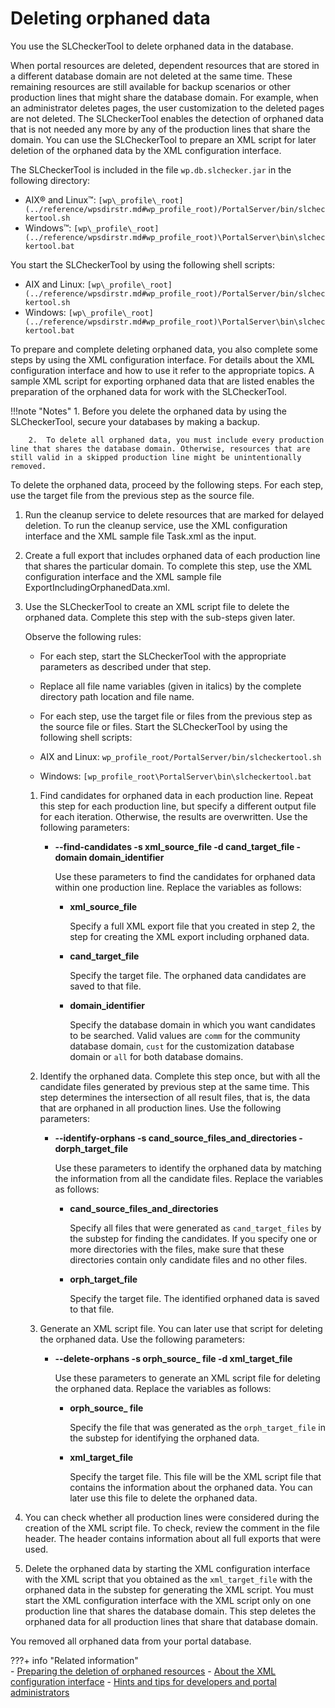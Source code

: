 # Deleting orphaned data

You use the SLCheckerTool to delete orphaned data in the database.

When portal resources are deleted, dependent resources that are stored in a different database domain are not deleted at the same time. These remaining resources are still available for backup scenarios or other production lines that might share the database domain. For example, when an administrator deletes pages, the user customization to the deleted pages are not deleted. The SLCheckerTool enables the detection of orphaned data that is not needed any more by any of the production lines that share the domain. You can use the SLCheckerTool to prepare an XML script for later deletion of the orphaned data by the XML configuration interface.

The SLCheckerTool is included in the file `wp.db.slchecker.jar` in the following directory:

-   AIX® and Linux™: `[wp\_profile\_root](../reference/wpsdirstr.md#wp_profile_root)/PortalServer/bin/slcheckertool.sh`
-   Windows™: `[wp\_profile\_root](../reference/wpsdirstr.md#wp_profile_root)\PortalServer\bin\slcheckertool.bat`

You start the SLCheckerTool by using the following shell scripts:

-   AIX and Linux: `[wp\_profile\_root](../reference/wpsdirstr.md#wp_profile_root)/PortalServer/bin/slcheckertool.sh`
-   Windows: `[wp\_profile\_root](../reference/wpsdirstr.md#wp_profile_root)\PortalServer\bin\slcheckertool.bat`

To prepare and complete deleting orphaned data, you also complete some steps by using the XML configuration interface. For details about the XML configuration interface and how to use it refer to the appropriate topics. A sample XML script for exporting orphaned data that are listed enables the preparation of the orphaned data for work with the SLCheckerTool.

!!!note "Notes"
        1.  Before you delete the orphaned data by using the SLCheckerTool, secure your databases by making a backup.
    
        2.  To delete all orphaned data, you must include every production line that shares the database domain. Otherwise, resources that are still valid in a skipped production line might be unintentionally removed.

To delete the orphaned data, proceed by the following steps. For each step, use the target file from the previous step as the source file.

1.  Run the cleanup service to delete resources that are marked for delayed deletion. To run the cleanup service, use the XML configuration interface and the XML sample file Task.xml as the input.

2.  Create a full export that includes orphaned data of each production line that shares the particular domain. To complete this step, use the XML configuration interface and the XML sample file ExportIncludingOrphanedData.xml.

3.  Use the SLCheckerTool to create an XML script file to delete the orphaned data. Complete this step with the sub-steps given later.

    Observe the following rules:

    -   For each step, start the SLCheckerTool with the appropriate parameters as described under that step.
    -   Replace all file name variables (given in italics) by the complete directory path location and file name.
    -   For each step, use the target file or files from the previous step as the source file or files.
    Start the SLCheckerTool by using the following shell scripts:


    -   AIX and Linux: `wp_profile_root/PortalServer/bin/slcheckertool.sh`
    -   Windows: `[wp_profile_root\PortalServer\bin\slcheckertool.bat`
    
    1.  Find candidates for orphaned data in each production line. Repeat this step for each production line, but specify a different output file for each iteration. Otherwise, the results are overwritten. Use the following parameters:

        -   **--find-candidates -s xml_source_file -d cand_target_file -domain domain_identifier**

            Use these parameters to find the candidates for orphaned data within one production line. Replace the variables as follows:

            -   **xml_source_file**

                Specify a full XML export file that you created in step 2, the step for creating the XML export including orphaned data.

            -   **cand_target_file**

                Specify the target file. The orphaned data candidates are saved to that file.

            -   **domain_identifier**

                Specify the database domain in which you want candidates to be searched. Valid values are `comm` for the community database domain, `cust` for the customization database domain or `all` for both database domains.

    2.  Identify the orphaned data. Complete this step once, but with all the candidate files generated by previous step at the same time. This step determines the intersection of all result files, that is, the data that are orphaned in all production lines. Use the following parameters:

        -   **--identify-orphans -s cand_source_files_and_directories -dorph_target_file**

            Use these parameters to identify the orphaned data by matching the information from all the candidate files. Replace the variables as follows:

            -   **cand_source_files_and_directories**

                Specify all files that were generated as `cand_target_files` by the substep for finding the candidates. If you specify one or more directories with the files, make sure that these directories contain only candidate files and no other files.

            -   **orph_target_file**

                Specify the target file. The identified orphaned data is saved to that file.

    3.  Generate an XML script file. You can later use that script for deleting the orphaned data. Use the following parameters:

        -   **--delete-orphans -s orph_source_ file -d xml_target_file**

            Use these parameters to generate an XML script file for deleting the orphaned data. Replace the variables as follows:

            -   **orph_source_ file**

                Specify the file that was generated as the `orph_target_file` in the substep for identifying the orphaned data.

            -   **xml_target_file**

                Specify the target file. This file will be the XML script file that contains the information about the orphaned data. You can later use this file to delete the orphaned data.

4.  You can check whether all production lines were considered during the creation of the XML script file. To check, review the comment in the file header. The header contains information about all full exports that were used.

5.  Delete the orphaned data by starting the XML configuration interface with the XML script that you obtained as the `xml_target_file` with the orphaned data in the substep for generating the XML script. You must start the XML configuration interface with the XML script only on one production line that shares the database domain. This step deletes the orphaned data for all production lines that share that database domain.

You removed all orphaned data from your portal database.

???+ info "Related information"  
    -   [Preparing the deletion of orphaned resources](../../../deploy_dx/manage/portal_admin_tools/xml_config_interface/working_xml_config_interface/using_xml_config_cmd_line/adxmltsk_del_orphan_res.md)
    -   [About the XML configuration interface](../../../deploy_dx/manage/portal_admin_tools/xml_config_interface/adxmlabt.md)
    -   [Hints and tips for developers and portal administrators](../../../build_sites/tagging_rating/hints_tips_tag_rate/tag_rate_ref_hintip_4admins.md)

